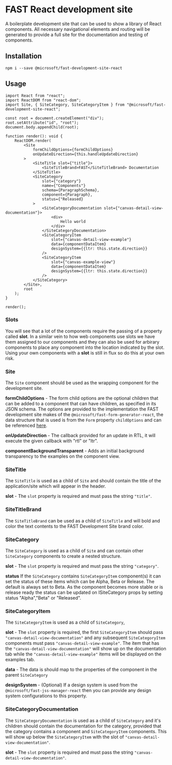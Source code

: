 # FAST React development site
A boilerplate development site that can be used to show a library of React components. All necessary navigational elements and routing will be generated to provide a full site for the documentation and testing of components.

## Installation
`npm i --save @microsoft/fast-development-site-react`

## Usage
```
import React from "react";
import ReactDOM from "react-dom";
import Site, { SiteCategory, SiteCategoryItem } from "@microsoft/fast-development-site-react";

const root = document.createElement("div");
root.setAttribute("id", "root");
document.body.appendChild(root);

function render(): void {
    ReactDOM.render(
        <Site
            formChildOptions={formChildOptions}
            onUpdateDirection={this.handleUpdateDirection}
        >
            <SiteTitle slot={"title"}>
                <SiteTitleBrand>FAST</SiteTitleBrand> Documentation
            </SiteTitle>
            <SiteCategory
                slot={"category"}
                name={"Components"}
                schema={ParagraphSchema},
                component={Paragraph},
                status={"Released}
            >
                <SiteCategoryDocumentation slot={"canvas-detail-view-documentation"}>
                    <div>
                        Hello world
                    </div>
                </SiteCategoryDocumentation>
                <SiteCategoryItem
                    slot={"canvas-detail-view-example"}
                    data={componentDataItem}
                    designSystem={{ltr: this.state.direction}}
                />
                <SiteCategoryItem
                    slot={"canvas-example-view"}
                    data={componentDataItem}
                    designSystem={{ltr: this.state.direction}}
                />
            </SiteCategory>
        </Site>,
        root
    );
}

render();
```

### Slots
You will see that a lot of the components require the passing of a property called **slot**. In a similar vein to how web components use slots we have them assigned to our components and they can also be used for arbirary components to place any component into the location indicated by the slot. Using your own components with a **slot** is still in flux so do this at your own risk.

### Site
The `Site` component should be used as the wrapping component for the development site.

**formChildOptions** - The form child options are the optional children that can be added to a component that can have children, as specified in its JSON schema. The options are provided to the implementation the FAST development site makes of the `@microsoft/fast-form-generator-react`, the data structure that is used is from the `Form` property `childOptions` and can be referenced [here](../fast-form-generator-react/README.md).

**onUpdateDirection** - The callback provided for an update in RTL, it will execute the given callback with "rtl" or "ltr".

**componentBackgroundTransparent** - Adds an initial background transparency to the examples on the component view.

### SiteTitle
The `SiteTitle` is used as a child of `Site` and should contain the title of the application/site which will appear in the header.

**slot** - The `slot` property is required and must pass the string `"title"`.

### SiteTitleBrand
The `SiteTitleBrand` can be used as a child of `SiteTitle` and will bold and color the text contents to the FAST Development Site brand color.

### SiteCategory
The `SiteCategory` is used as a child of `Site` and can contain other `SiteCategory` components to create a nested structure.

**slot** - The `slot` property is required and must pass the string `"category"`.

**status**
If the `SiteCategory` contains `SiteCategoryItem` component(s) it can set the status of these items which can be Alpha, Beta or Release. The default is always set to Beta. As the component becomes more stable or is release ready the status can be updated on ISiteCategory props by setting status "Alpha","Beta" or "Released".

### SiteCategoryItem
The `SiteCategoryItem` is used as a child of `SiteCategory`, 

**slot** - The `slot` property is required, the first `SiteCategoryItem` should pass `"canvas-detail-view-documentation"` and any subsequent `SiteCategoryItem` components must pass `"canvas-detail-view-example"`. The item that has the `"canvas-detail-view-documentation"` will show up on the documentation tab while the `"canvas-detail-view-example"` items will be displayed on the examples tab.

**data** - The data is should map to the properties of the component in the parent `SiteCategory`

**designSystem** - (Optional) If a design system is used from the `@microsoft/fast-jss-manager-react` then you can provide any design system configurations to this property.

### SiteCategoryDocumentation
The `SiteCategoryDocumentation` is used as a child of `SiteCategory` and it's children should contain the documentation for the category, provided that the category contains a component and `SiteCategoryItem` components. This will show up below the `SiteCategoryItem` with the slot of `"canvas-detail-view-documentation"`.

**slot** - The `slot` property is required and must pass the string `"canvas-detail-view-documentation"`.
